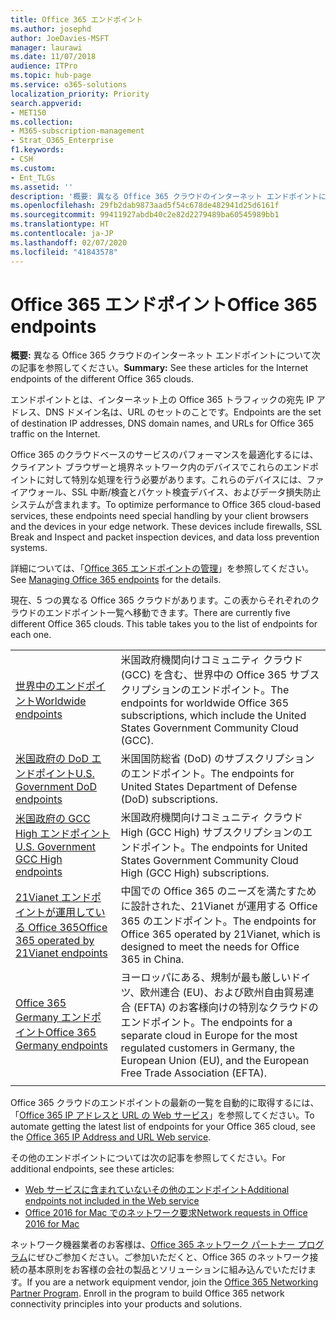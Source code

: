 ```yaml
---
title: Office 365 エンドポイント
ms.author: josephd
author: JoeDavies-MSFT
manager: laurawi
ms.date: 11/07/2018
audience: ITPro
ms.topic: hub-page
ms.service: o365-solutions
localization_priority: Priority
search.appverid:
- MET150
ms.collection:
- M365-subscription-management
- Strat_O365_Enterprise
f1.keywords:
- CSH
ms.custom:
- Ent_TLGs
ms.assetid: ''
description: '概要: 異なる Office 365 クラウドのインターネット エンドポイントについて次の記事を参照してください。'
ms.openlocfilehash: 29fb2dab9873aad5f54c678de482941d25d6161f
ms.sourcegitcommit: 99411927abdb40c2e82d2279489ba60545989bb1
ms.translationtype: HT
ms.contentlocale: ja-JP
ms.lasthandoff: 02/07/2020
ms.locfileid: "41843578"
---
```

# <a name="office-365-endpoints"></a><span data-ttu-id="ac413-103">Office 365 エンドポイント</span><span class="sxs-lookup"><span data-stu-id="ac413-103">Office 365 endpoints</span></span>

<span data-ttu-id="ac413-104">**概要:** 異なる Office 365 クラウドのインターネット エンドポイントについて次の記事を参照してください。</span><span class="sxs-lookup"><span data-stu-id="ac413-104">**Summary:** See these articles for the Internet endpoints of the different Office 365 clouds.</span></span>
  
<span data-ttu-id="ac413-105">エンドポイントとは、インターネット上の Office 365 トラフィックの宛先 IP アドレス、DNS ドメイン名は、URL のセットのことです。</span><span class="sxs-lookup"><span data-stu-id="ac413-105">Endpoints are the set of destination IP addresses, DNS domain names, and URLs for Office 365 traffic on the Internet.</span></span> 

<span data-ttu-id="ac413-p101">Office 365 のクラウドベースのサービスのパフォーマンスを最適化するには、クライアント ブラウザーと境界ネットワーク内のデバイスでこれらのエンドポイントに対して特別な処理を行う必要があります。これらのデバイスには、ファイアウォール、SSL 中断/検査とパケット検査デバイス、およびデータ損失防止システムが含まれます。</span><span class="sxs-lookup"><span data-stu-id="ac413-p101">To optimize performance to Office 365 cloud-based services, these endpoints need special handling by your client browsers and the devices in your edge network. These devices include firewalls, SSL Break and Inspect and packet inspection devices, and data loss prevention systems.</span></span>

<span data-ttu-id="ac413-108">詳細については、「[Office 365 エンドポイントの管理](managing-office-365-endpoints.md)」を参照してください。</span><span class="sxs-lookup"><span data-stu-id="ac413-108">See [Managing Office 365 endpoints](managing-office-365-endpoints.md) for the details.</span></span>

<span data-ttu-id="ac413-p102">現在、5 つの異なる Office 365 クラウドがあります。この表からそれぞれのクラウドのエンドポイント一覧へ移動できます。</span><span class="sxs-lookup"><span data-stu-id="ac413-p102">There are currently five different Office 365 clouds. This table takes you to the list of endpoints for each one.</span></span>

|||
|:-------|:-----|
| [<span data-ttu-id="ac413-111">世界中のエンドポイント</span><span class="sxs-lookup"><span data-stu-id="ac413-111">Worldwide endpoints</span></span>](urls-and-ip-address-ranges.md) | <span data-ttu-id="ac413-112">米国政府機関向けコミュニティ クラウド (GCC) を含む、世界中の Office 365 サブスクリプションのエンドポイント。</span><span class="sxs-lookup"><span data-stu-id="ac413-112">The endpoints for worldwide Office 365 subscriptions, which include the United States Government Community Cloud (GCC).</span></span> |
| [<span data-ttu-id="ac413-113">米国政府の DoD エンドポイント</span><span class="sxs-lookup"><span data-stu-id="ac413-113">U.S. Government DoD endpoints</span></span>](office-365-u-s-government-dod-endpoints.md) | <span data-ttu-id="ac413-114">米国国防総省 (DoD) のサブスクリプションのエンドポイント。</span><span class="sxs-lookup"><span data-stu-id="ac413-114">The endpoints for United States Department of Defense (DoD) subscriptions.</span></span> |
| [<span data-ttu-id="ac413-115">米国政府の GCC High エンドポイント</span><span class="sxs-lookup"><span data-stu-id="ac413-115">U.S. Government GCC High endpoints</span></span>](office-365-u-s-government-gcc-high-endpoints.md) | <span data-ttu-id="ac413-116">米国政府機関向けコミュニティ クラウド High (GCC High) サブスクリプションのエンドポイント。</span><span class="sxs-lookup"><span data-stu-id="ac413-116">The endpoints for United States Government Community Cloud High (GCC High) subscriptions.</span></span> |
| [<span data-ttu-id="ac413-117">21Vianet エンドポイントが運用している Office 365</span><span class="sxs-lookup"><span data-stu-id="ac413-117">Office 365 operated by 21Vianet endpoints</span></span>](urls-and-ip-address-ranges-21vianet.md) | <span data-ttu-id="ac413-118">中国での Office 365 のニーズを満たすために設計された、21Vianet が運用する Office 365 のエンドポイント。</span><span class="sxs-lookup"><span data-stu-id="ac413-118">The endpoints for Office 365 operated by 21Vianet, which is designed to meet the needs for Office 365 in China.</span></span> |
| [<span data-ttu-id="ac413-119">Office 365 Germany エンドポイント</span><span class="sxs-lookup"><span data-stu-id="ac413-119">Office 365 Germany endpoints</span></span>](office-365-germany-endpoints.md) | <span data-ttu-id="ac413-120">ヨーロッパにある、規制が最も厳しいドイツ、欧州連合 (EU)、および欧州自由貿易連合 (EFTA) のお客様向けの特別なクラウドのエンドポイント。</span><span class="sxs-lookup"><span data-stu-id="ac413-120">The endpoints for a separate cloud in Europe for the most regulated customers in Germany, the European Union (EU), and the European Free Trade Association (EFTA).</span></span> |
|||

<span data-ttu-id="ac413-121">Office 365 クラウドのエンドポイントの最新の一覧を自動的に取得するには、「[Office 365 IP アドレスと URL の Web サービス](office-365-ip-web-service.md)」を参照してください。</span><span class="sxs-lookup"><span data-stu-id="ac413-121">To automate getting the latest list of endpoints for your Office 365 cloud, see the [Office 365 IP Address and URL Web service](office-365-ip-web-service.md).</span></span>

<span data-ttu-id="ac413-122">その他のエンドポイントについては次の記事を参照してください。</span><span class="sxs-lookup"><span data-stu-id="ac413-122">For additional endpoints, see these articles:</span></span>

- [<span data-ttu-id="ac413-123">Web サービスに含まれていないその他のエンドポイント</span><span class="sxs-lookup"><span data-stu-id="ac413-123">Additional endpoints not included in the Web service</span></span>](additional-office365-ip-addresses-and-urls.md)
- [<span data-ttu-id="ac413-124">Office 2016 for Mac でのネットワーク要求</span><span class="sxs-lookup"><span data-stu-id="ac413-124">Network requests in Office 2016 for Mac</span></span>](network-requests-in-office-2016-for-mac.md)

<span data-ttu-id="ac413-p103">ネットワーク機器業者のお客様は、[Office 365 ネットワーク パートナー プログラム](office-365-networking-partner-program.md)にぜひご参加ください。ご参加いただくと、Office 365 のネットワーク接続の基本原則をお客様の会社の製品とソリューションに組み込んでいただけます。</span><span class="sxs-lookup"><span data-stu-id="ac413-p103">If you are a network equipment vendor, join the [Office 365 Networking Partner Program](office-365-networking-partner-program.md). Enroll in the program to build Office 365 network connectivity principles into your products and solutions.</span></span> 
